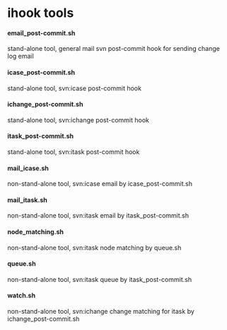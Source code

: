 ihook tools
======

#### email_post-commit.sh
stand-alone tool, general mail svn post-commit hook for sending change log email

#### icase_post-commit.sh
stand-alone tool, svn:icase post-commit hook

#### ichange_post-commit.sh
stand-alone tool, svn:ichange post-commit hook

#### itask_post-commit.sh
stand-alone tool, svn:itask post-commit hook

#### mail_icase.sh
non-stand-alone tool, svn:icase email by icase_post-commit.sh

#### mail_itask.sh
non-stand-alone tool, svn:itask email by itask_post-commit.sh

#### node_matching.sh
non-stand-alone tool, svn:itask node matching by queue.sh

#### queue.sh
non-stand-alone tool, svn:itask queue by itask_post-commit.sh

#### watch.sh
non-stand-alone tool, svn:ichange change matching for itask by ichange_post-commit.sh


